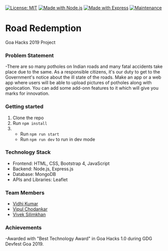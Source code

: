 [![License: MIT](https://img.shields.io/badge/License%3A-%20MIT-red)](https://opensource.org/licenses/MIT) 
[![Made with Node.js](https://img.shields.io/badge/Made%20with-Node.js-green)](https://nodejs.org/en/) 
[![Made with Express](https://img.shields.io/badge/Made%20with-Express-lightgrey)](https://expressjs.com/) 
[![Maintenance](https://img.shields.io/badge/Maintained%3F-yes-green.svg)](https://github.com/vipulchodankar/road-redemption/graphs/commit-activity)

# Road Redemption
Goa Hacks 2019 Project
### Problem Statement
-There are so many potholes on Indian roads and many fatal accidents take place due to the same.
 As a responsible citizens, it's our duty to get to the Government's notice about the ill state of the roads. 
 Make an app or a web app where users will be able to upload pictures of potholes along with geolocation.
 You can add some add-onn features to it which will give you marks for innovation.
### Getting started
1. Clone the repo
2. Run `npm install`
3.  - Run `npm run start`
    - Run `npm run dev` to run in dev mode

### Technology Stack
- Frontend: HTML, CSS, Bootstrap 4, JavaScript
- Backend: Node.js, Express.js
- Database: MongoDB
- APIs and Libraries: Leaflet 

### Team Members
- [Vidhi Kumar](http://github.com/vidhi-kumar)
- [Vipul Chodankar](http://github.com/vipulchodankar)
- [Vivek Silimkhan ](http://github.com/viveksil)

### Achievements
-Awarded with "Best Technology Award" in Goa Hacks 1.0 during GDG Devfest Goa 2019.


